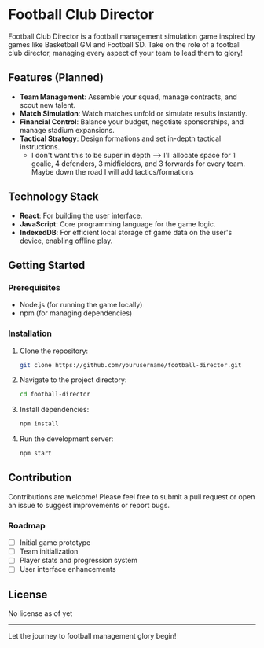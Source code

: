 # Football Club Director

Football Club Director is a football management simulation game inspired by games like Basketball GM and Football SD. Take on the role of a football club director, managing every aspect of your team to lead them to glory!

## Features (Planned)

- **Team Management**: Assemble your squad, manage contracts, and scout new talent.
- **Match Simulation**: Watch matches unfold or simulate results instantly.
- **Financial Control**: Balance your budget, negotiate sponsorships, and manage stadium expansions.
- **Tactical Strategy**: Design formations and set in-depth tactical instructions.
  - I don't want this to be super in depth --> I'll allocate space for 1 goalie, 4 defenders, 3 midfielders, and 3 forwards for every team. Maybe down the road I will add tactics/formations

## Technology Stack

- **React**: For building the user interface.
- **JavaScript**: Core programming language for the game logic.
- **IndexedDB**: For efficient local storage of game data on the user's device, enabling offline play.

## Getting Started

### Prerequisites

- Node.js (for running the game locally)
- npm (for managing dependencies)

### Installation

1. Clone the repository:
   ```bash
   git clone https://github.com/yourusername/football-director.git
   ```
2. Navigate to the project directory:
   ```bash
   cd football-director
   ```
3. Install dependencies:
   ```bash
   npm install
   ```
4. Run the development server:
   ```bash
   npm start
   ```

## Contribution

Contributions are welcome! Please feel free to submit a pull request or open an issue to suggest improvements or report bugs.

### Roadmap

- [ ] Initial game prototype
- [ ] Team initialization
- [ ] Player stats and progression system
- [ ] User interface enhancements

## License

No license as of yet

---

Let the journey to football management glory begin!

